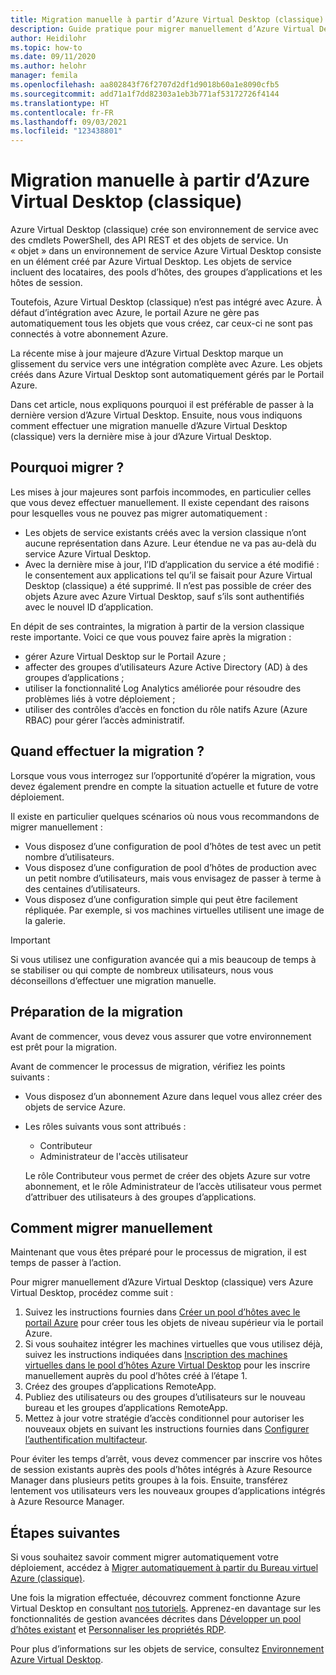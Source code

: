 ```yaml
---
title: Migration manuelle à partir d’Azure Virtual Desktop (classique) – Azure
description: Guide pratique pour migrer manuellement d’Azure Virtual Desktop (classique) vers Azure Virtual Desktop.
author: Heidilohr
ms.topic: how-to
ms.date: 09/11/2020
ms.author: helohr
manager: femila
ms.openlocfilehash: aa802843f76f2707d2df1d9018b60a1e8090cfb5
ms.sourcegitcommit: add71a1f7dd82303a1eb3b771af53172726f4144
ms.translationtype: HT
ms.contentlocale: fr-FR
ms.lasthandoff: 09/03/2021
ms.locfileid: "123438801"
---
```

# <a name="migrate-manually-from-azure-virtual-desktop-classic"></a>Migration manuelle à partir d’Azure Virtual Desktop (classique)

Azure Virtual Desktop (classique) crée son environnement de service avec des cmdlets PowerShell, des API REST et des objets de service. Un « objet » dans un environnement de service Azure Virtual Desktop consiste en un élément créé par Azure Virtual Desktop. Les objets de service incluent des locataires, des pools d’hôtes, des groupes d’applications et les hôtes de session.

Toutefois, Azure Virtual Desktop (classique) n’est pas intégré avec Azure. À défaut d’intégration avec Azure, le portail Azure ne gère pas automatiquement tous les objets que vous créez, car ceux-ci ne sont pas connectés à votre abonnement Azure.

La récente mise à jour majeure d’Azure Virtual Desktop marque un glissement du service vers une intégration complète avec Azure. Les objets créés dans Azure Virtual Desktop sont automatiquement gérés par le Portail Azure.

Dans cet article, nous expliquons pourquoi il est préférable de passer à la dernière version d’Azure Virtual Desktop. Ensuite, nous vous indiquons comment effectuer une migration manuelle d’Azure Virtual Desktop (classique) vers la dernière mise à jour d’Azure Virtual Desktop.

## <a name="why-migrate"></a>Pourquoi migrer ?

Les mises à jour majeures sont parfois incommodes, en particulier celles que vous devez effectuer manuellement. Il existe cependant des raisons pour lesquelles vous ne pouvez pas migrer automatiquement :

- Les objets de service existants créés avec la version classique n’ont aucune représentation dans Azure. Leur étendue ne va pas au-delà du service Azure Virtual Desktop.
- Avec la dernière mise à jour, l’ID d’application du service a été modifié : le consentement aux applications tel qu’il se faisait pour Azure Virtual Desktop (classique) a été supprimé. Il n’est pas possible de créer des objets Azure avec Azure Virtual Desktop, sauf s’ils sont authentifiés avec le nouvel ID d’application.

En dépit de ses contraintes, la migration à partir de la version classique reste importante. Voici ce que vous pouvez faire après la migration :

- gérer Azure Virtual Desktop sur le Portail Azure ;
- affecter des groupes d’utilisateurs Azure Active Directory (AD) à des groupes d’applications ;
- utiliser la fonctionnalité Log Analytics améliorée pour résoudre des problèmes liés à votre déploiement ;
- utiliser des contrôles d’accès en fonction du rôle natifs Azure (Azure RBAC) pour gérer l’accès administratif.

## <a name="when-should-i-migrate"></a>Quand effectuer la migration ?

Lorsque vous vous interrogez sur l’opportunité d’opérer la migration, vous devez également prendre en compte la situation actuelle et future de votre déploiement.

Il existe en particulier quelques scénarios où nous vous recommandons de migrer manuellement :

- Vous disposez d’une configuration de pool d’hôtes de test avec un petit nombre d’utilisateurs.
- Vous disposez d’une configuration de pool d’hôtes de production avec un petit nombre d’utilisateurs, mais vous envisagez de passer à terme à des centaines d’utilisateurs.
- Vous disposez d’une configuration simple qui peut être facilement répliquée. Par exemple, si vos machines virtuelles utilisent une image de la galerie.

> [!IMPORTANT]
> Si vous utilisez une configuration avancée qui a mis beaucoup de temps à se stabiliser ou qui compte de nombreux utilisateurs, nous vous déconseillons d’effectuer une migration manuelle.

## <a name="prepare-for-migration"></a>Préparation de la migration

Avant de commencer, vous devez vous assurer que votre environnement est prêt pour la migration.

Avant de commencer le processus de migration, vérifiez les points suivants :

- Vous disposez d’un abonnement Azure dans lequel vous allez créer des objets de service Azure.
- Les rôles suivants vous sont attribués :
    
    - Contributeur
    - Administrateur de l'accès utilisateur
    
    Le rôle Contributeur vous permet de créer des objets Azure sur votre abonnement, et le rôle Administrateur de l’accès utilisateur vous permet d’attribuer des utilisateurs à des groupes d’applications.

## <a name="how-to-migrate-manually"></a>Comment migrer manuellement

Maintenant que vous êtes préparé pour le processus de migration, il est temps de passer à l’action.

Pour migrer manuellement d’Azure Virtual Desktop (classique) vers Azure Virtual Desktop, procédez comme suit :

1. Suivez les instructions fournies dans [Créer un pool d’hôtes avec le portail Azure](create-host-pools-azure-marketplace.md) pour créer tous les objets de niveau supérieur via le portail Azure.
2. Si vous souhaitez intégrer les machines virtuelles que vous utilisez déjà, suivez les instructions indiquées dans [Inscription des machines virtuelles dans le pool d’hôtes Azure Virtual Desktop](create-host-pools-powershell.md#register-the-virtual-machines-to-the-azure-virtual-desktop-host-pool) pour les inscrire manuellement auprès du pool d’hôtes créé à l’étape 1.
3. Créez des groupes d’applications RemoteApp.
4. Publiez des utilisateurs ou des groupes d’utilisateurs sur le nouveau bureau et les groupes d’applications RemoteApp.
5. Mettez à jour votre stratégie d’accès conditionnel pour autoriser les nouveaux objets en suivant les instructions fournies dans [Configurer l’authentification multifacteur](set-up-mfa.md).

Pour éviter les temps d’arrêt, vous devez commencer par inscrire vos hôtes de session existants auprès des pools d’hôtes intégrés à Azure Resource Manager dans plusieurs petits groupes à la fois. Ensuite, transférez lentement vos utilisateurs vers les nouveaux groupes d’applications intégrés à Azure Resource Manager.

## <a name="next-steps"></a>Étapes suivantes

Si vous souhaitez savoir comment migrer automatiquement votre déploiement, accédez à [Migrer automatiquement à partir du Bureau virtuel Azure (classique)](automatic-migration.md).

Une fois la migration effectuée, découvrez comment fonctionne Azure Virtual Desktop en consultant [nos tutoriels](create-host-pools-azure-marketplace.md). Apprenez-en davantage sur les fonctionnalités de gestion avancées décrites dans [Développer un pool d’hôtes existant](expand-existing-host-pool.md) et [Personnaliser les propriétés RDP](customize-rdp-properties.md).

Pour plus d’informations sur les objets de service, consultez [Environnement Azure Virtual Desktop](environment-setup.md).
